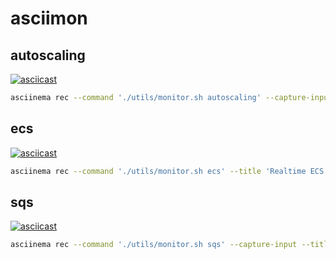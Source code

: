 # asciimon


## autoscaling 

[![asciicast](https://asciinema.org/a/Nx4IvyupmY1Wg9RZQJHtE7IsA.svg)](https://asciinema.org/a/Nx4IvyupmY1Wg9RZQJHtE7IsA)

```bash 
asciinema rec --command './utils/monitor.sh autoscaling' --capture-input --title 'Realtime Autoscaling monitoring with asciigraph' --overwrite autoscaling.cast
```

## ecs

[![asciicast](https://asciinema.org/a/orByut2h4zEChgrtQcK9jADCk.svg)](https://asciinema.org/a/orByut2h4zEChgrtQcK9jADCk)

```bash
asciinema rec --command './utils/monitor.sh ecs' --title 'Realtime ECS Tasks monitoring with asciigraph'  --capture-input  --overwrite ecs-tasks.cast
```

## sqs

[![asciicast](https://asciinema.org/a/qtxtLGHpKnRwahD4HXtfBYgER.svg)](https://asciinema.org/a/qtxtLGHpKnRwahD4HXtfBYgER)

```bash
asciinema rec --command './utils/monitor.sh sqs' --capture-input --title 'Realtime SQS monitoring with asciigraph' --overwrite sqs.cast
```

